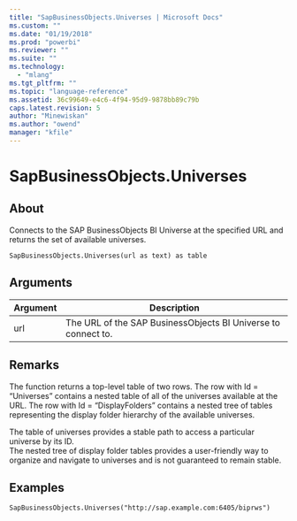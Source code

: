 ```yaml
---
title: "SapBusinessObjects.Universes | Microsoft Docs"
ms.custom: ""
ms.date: "01/19/2018"
ms.prod: "powerbi"
ms.reviewer: ""
ms.suite: ""
ms.technology: 
  - "mlang"
ms.tgt_pltfrm: ""
ms.topic: "language-reference"
ms.assetid: 36c99649-e4c6-4f94-95d9-9878bb89c79b
caps.latest.revision: 5
author: "Minewiskan"
ms.author: "owend"
manager: "kfile"
---
```

# SapBusinessObjects.Universes

  
## About  
Connects to the SAP BusinessObjects BI Universe at the specified URL and returns the set of available universes.  
  
```  
SapBusinessObjects.Universes(url as text) as table  
```  
  
## Arguments  
  
|Argument|Description|  
|------------|---------------|  
|url|The URL of the SAP BusinessObjects BI Universe to connect to.|  
  
## Remarks  
The function returns a top-level table of two rows. The row with Id = “Universes” contains a nested table of all of the universes available at the URL. The row with Id = “DisplayFolders” contains a nested tree of tables representing the display folder hierarchy of the available universes.  
  
The table of universes provides a stable path to access a particular universe by its ID.  
The nested tree of display folder tables provides a user-friendly way to organize and navigate to universes and is not guaranteed to remain stable.  
  
## Examples  
  
```  
SapBusinessObjects.Universes("http://sap.example.com:6405/biprws")  
```  
